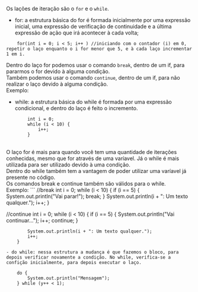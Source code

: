 Os lações de iteração são o `for` e o `while`.
- for: a estrutura básica do for é formada inicialmente por uma expressão inicial, uma expressão de verificação de continuidade  e a última expressão de ação que irá acontecer à cada volta;
```
    for(int i = 0; i < 5; i++ ) //iniciando com o contador (i) em 0, repetir o laço enquanto o i for menor que 5, e à cada laço incrementar 1 em i.
```
Dentro do laço for podemos usar o comando `break`, dentro de um if, para pararmos o for devido à alguma condição.<br>
Também podemos usar o comando `continue`, dentro de um if, para não realizar o laço devido à alguma condição.<br>
Exemplo:


- while: a estrutura básica do while é formada por uma expressão condicional, e dentro do laço é feito o incremento.
```
        int i = 0;
		while (i < 10) {
			i++;
		}
```
<br>
O laço for é mais para quando você tem uma quantidade de iterações conhecidas, mesmo que for através de uma varíavel. Já o while é mais utilizada para ser utilizado devido à uma condição.<br>
Dentro do while também tem a vantagem de poder utilizar uma varíavel já presente no código.<br>
Os comandos break e continue também são válidos para o while.<br>
Exemplo:
```
//break
        int i = 0;
		while (i < 10) {
			if (i == 5) {
				System.out.println("Vai parar!");
				break;
			}
			System.out.println(i + ": Um texto qualquer.");
			i++;
		}

//continue
		int i = 0;
		while (i < 10) {
			if (i == 5) {
				System.out.println("Vai continuar...");
				i++;
				continue;
			}
			
			System.out.println(i + ": Um texto qualquer.");
			i++;
		}
```
- do while: nessa estrutura a mudança é que fazemos o bloco, para depois verificar novamente a condição. No while, verifica-se a confição inicialmente, para depois executar o laço.
```
		do {
			System.out.println("Mensagem");
		} while (y++ < 1);
```